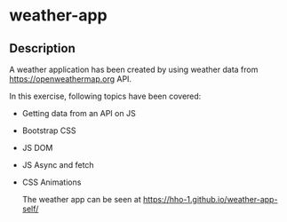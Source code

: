 # weather-app
## Description

A weather application has been created by using weather data from https://openweathermap.org API.

In this exercise, following topics have been covered:
- Getting data from an API on JS
- Bootstrap CSS
- JS DOM
- JS Async and fetch
- CSS Animations

  The weather app can be seen at https://hho-1.github.io/weather-app-self/
